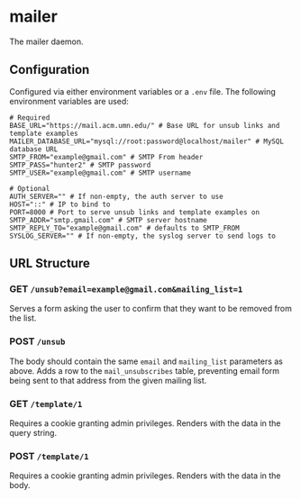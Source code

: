 mailer
======

The mailer daemon.

Configuration
-------------

Configured via either environment variables or a `.env` file. The following environment variables are used:

```
# Required
BASE_URL="https://mail.acm.umn.edu/" # Base URL for unsub links and template examples
MAILER_DATABASE_URL="mysql://root:password@localhost/mailer" # MySQL database URL
SMTP_FROM="example@gmail.com" # SMTP From header
SMTP_PASS="hunter2" # SMTP password
SMTP_USER="example@gmail.com" # SMTP username

# Optional
AUTH_SERVER="" # If non-empty, the auth server to use
HOST="::" # IP to bind to
PORT=8000 # Port to serve unsub links and template examples on
SMTP_ADDR="smtp.gmail.com" # SMTP server hostname
SMTP_REPLY_TO="example@gmail.com" # defaults to SMTP_FROM
SYSLOG_SERVER="" # If non-empty, the syslog server to send logs to
```

URL Structure
-------------

### GET `/unsub?email=example@gmail.com&mailing_list=1`

Serves a form asking the user to confirm that they want to be removed from the list.

### POST `/unsub`

The body should contain the same `email` and `mailing_list` parameters as above. Adds a row to the `mail_unsubscribes` table, preventing email form being sent to that address from the given mailing list.

### GET `/template/1`

Requires a cookie granting admin privileges. Renders with the data in the query string.

### POST `/template/1`

Requires a cookie granting admin privileges. Renders with the data in the body.
